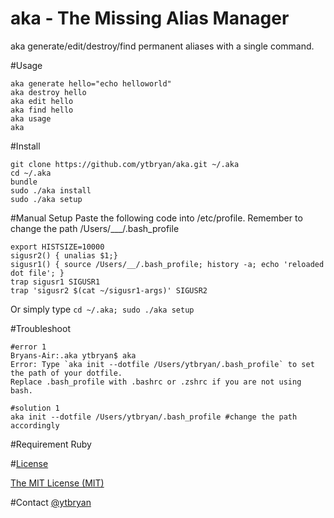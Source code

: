 # aka - The Missing Alias Manager

aka generate/edit/destroy/find permanent aliases with a single command. 

#Usage

```
aka generate hello="echo helloworld" 
aka destroy hello
aka edit hello
aka find hello
aka usage
aka 
```

#Install
```
git clone https://github.com/ytbryan/aka.git ~/.aka
cd ~/.aka
bundle
sudo ./aka install
sudo ./aka setup
```

#Manual Setup
Paste the following code into /etc/profile. Remember to change the path /Users/___/.bash_profile
```
export HISTSIZE=10000
sigusr2() { unalias $1;}
sigusr1() { source /Users/__/.bash_profile; history -a; echo 'reloaded dot file'; }
trap sigusr1 SIGUSR1
trap 'sigusr2 $(cat ~/sigusr1-args)' SIGUSR2
```
Or simply type `cd ~/.aka; sudo ./aka setup`


#Troubleshoot

```
#error 1
Bryans-Air:.aka ytbryan$ aka 
Error: Type `aka init --dotfile /Users/ytbryan/.bash_profile` to set the path of your dotfile. 
Replace .bash_profile with .bashrc or .zshrc if you are not using bash.

#solution 1
aka init --dotfile /Users/ytbryan/.bash_profile #change the path accordingly
```

#Requirement 
Ruby

#[License](#license)

[The MIT License (MIT)](http://www.opensource.org/licenses/MIT)

#Contact 
[@ytbryan](http://www.twitter.com/ytbryan)